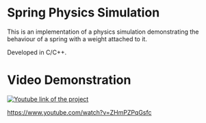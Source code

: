 # Spring Physics Simulation 
 
 This is an implementation of a physics simulation demonstrating the behaviour of a spring with a weight attached to it.
 
 Developed in C/C++.
 
# Video Demonstration

[![Youtube link of the project](https://i.imgur.com/jJzWOrR.png)](https://www.youtube.com/watch?v=ZHmPZPqGsfc)

https://www.youtube.com/watch?v=ZHmPZPqGsfc
